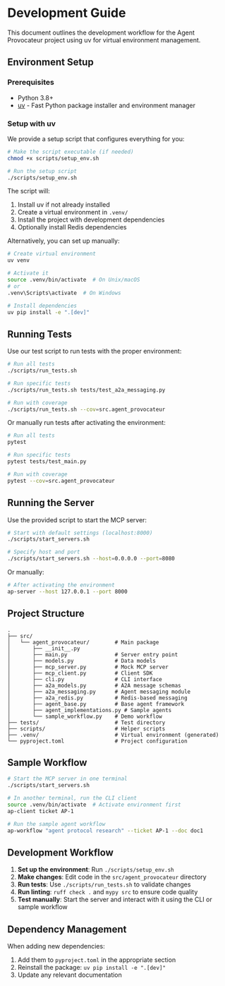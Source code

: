# Development Guide

This document outlines the development workflow for the Agent Provocateur project using uv for virtual environment management.

## Environment Setup

### Prerequisites

- Python 3.8+
- [uv](https://github.com/astral-sh/uv) - Fast Python package installer and environment manager

### Setup with uv

We provide a setup script that configures everything for you:

```bash
# Make the script executable (if needed)
chmod +x scripts/setup_env.sh

# Run the setup script
./scripts/setup_env.sh
```

The script will:
1. Install uv if not already installed
2. Create a virtual environment in `.venv/`
3. Install the project with development dependencies
4. Optionally install Redis dependencies

Alternatively, you can set up manually:

```bash
# Create virtual environment
uv venv

# Activate it
source .venv/bin/activate  # On Unix/macOS
# or
.venv\Scripts\activate  # On Windows

# Install dependencies
uv pip install -e ".[dev]"
```

## Running Tests

Use our test script to run tests with the proper environment:

```bash
# Run all tests
./scripts/run_tests.sh

# Run specific tests
./scripts/run_tests.sh tests/test_a2a_messaging.py

# Run with coverage
./scripts/run_tests.sh --cov=src.agent_provocateur
```

Or manually run tests after activating the environment:

```bash
# Run all tests
pytest

# Run specific tests
pytest tests/test_main.py

# Run with coverage
pytest --cov=src.agent_provocateur
```

## Running the Server

Use the provided script to start the MCP server:

```bash
# Start with default settings (localhost:8000)
./scripts/start_servers.sh

# Specify host and port
./scripts/start_servers.sh --host=0.0.0.0 --port=8080
```

Or manually:

```bash
# After activating the environment
ap-server --host 127.0.0.1 --port 8000
```

## Project Structure

```
.
├── src/
│   └── agent_provocateur/        # Main package
│       ├── __init__.py
│       ├── main.py               # Server entry point
│       ├── models.py             # Data models
│       ├── mcp_server.py         # Mock MCP server
│       ├── mcp_client.py         # Client SDK
│       ├── cli.py                # CLI interface
│       ├── a2a_models.py         # A2A message schemas
│       ├── a2a_messaging.py      # Agent messaging module
│       ├── a2a_redis.py          # Redis-based messaging
│       ├── agent_base.py         # Base agent framework
│       ├── agent_implementations.py # Sample agents
│       └── sample_workflow.py    # Demo workflow
├── tests/                        # Test directory
├── scripts/                      # Helper scripts
├── .venv/                        # Virtual environment (generated)
└── pyproject.toml                # Project configuration
```

## Sample Workflow

```bash
# Start the MCP server in one terminal
./scripts/start_servers.sh

# In another terminal, run the CLI client
source .venv/bin/activate  # Activate environment first
ap-client ticket AP-1

# Run the sample agent workflow
ap-workflow "agent protocol research" --ticket AP-1 --doc doc1
```

## Development Workflow

1. **Set up the environment**: Run `./scripts/setup_env.sh`
2. **Make changes**: Edit code in the `src/agent_provocateur` directory
3. **Run tests**: Use `./scripts/run_tests.sh` to validate changes
4. **Run linting**: `ruff check .` and `mypy src` to ensure code quality
5. **Test manually**: Start the server and interact with it using the CLI or sample workflow

## Dependency Management

When adding new dependencies:

1. Add them to `pyproject.toml` in the appropriate section
2. Reinstall the package: `uv pip install -e ".[dev]"`
3. Update any relevant documentation